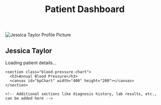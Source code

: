 <!DOCTYPE html>
<html lang="en">
<head>
  <meta charset="UTF-8" />
  <meta name="viewport" content="width=device-width, initial-scale=1" />
  <title>Patient Dashboard - Jessica Taylor</title>
  <link rel="stylesheet" href="styles/styles.css" />
  <!-- Chart.js CDN -->
  <script src="https://cdn.jsdelivr.net/npm/chart.js"></script>
</head>
<body>
  <header class="header">
    <h1>Patient Dashboard</h1>
  </header>

  <main class="container">
    <section class="patient-info">
      <img src="" alt="Jessica Taylor Profile Picture" id="profile-pic" />
      <h2 id="patient-name">Jessica Taylor</h2>
      <p id="patient-details">Loading patient details...</p>
    </section>

    <section class="blood-pressure-chart">
      <h3>Annual Blood Pressure</h3>
      <canvas id="bpChart" width="400" height="200"></canvas>
    </section>

    <!-- Additional sections like diagnosis history, lab results, etc., can be added here -->

  </main>

  <script src="scripts/script.js"></script>
</body>
</html>
